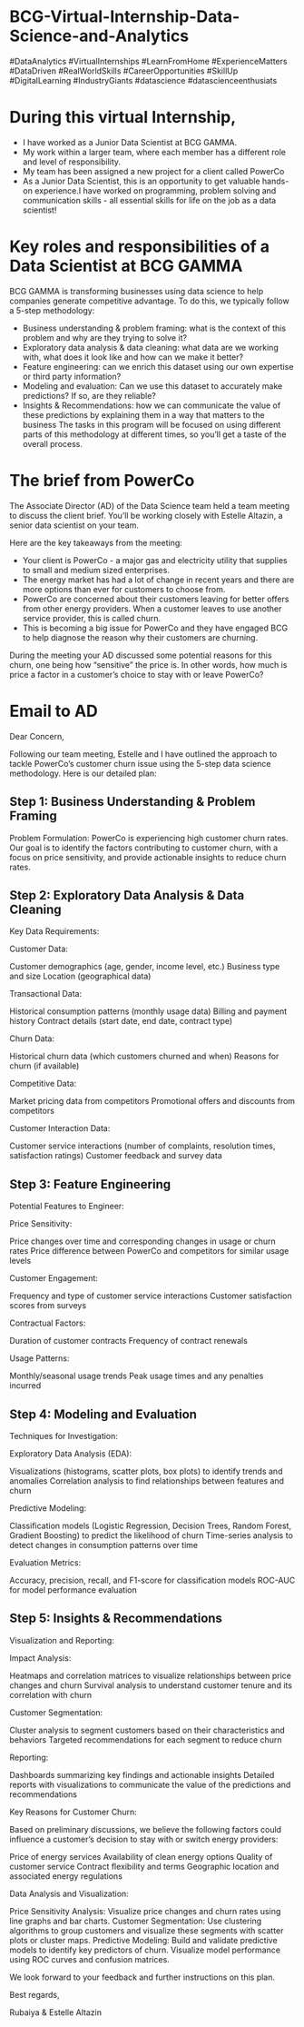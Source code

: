 # BCG-Virtual-Internship-Data-Science-and-Analytics
#DataAnalytics #VirtualInternships #LearnFromHome #ExperienceMatters #DataDriven #RealWorldSkills #CareerOpportunities #SkillUp #DigitalLearning #IndustryGiants #datascience #datascienceenthusiats 

# During this virtual Internship,

- I have worked as a Junior Data Scientist at BCG GAMMA.
- My work within a larger team, where each member has a different role and level of responsibility.
- My team has been assigned a new project for a client called PowerCo
- As a Junior Data Scientist, this is an opportunity to get valuable hands-on experience.I have worked on programming, problem solving and communication skills - all essential skills for life on the job as a data scientist!

# Key roles and responsibilities of a Data Scientist at BCG GAMMA
BCG GAMMA is transforming businesses using data science to help companies generate competitive advantage. To do this, we typically follow a 5-step methodology:
- Business understanding & problem framing: what is the context of this problem and why are they trying to solve it?
- Exploratory data analysis & data cleaning: what data are we working with, what does it look like and how can we make it better?
- Feature engineering: can we enrich this dataset using our own expertise or third party information?
- Modeling and evaluation: Can we use this dataset to accurately make predictions? If so, are they reliable?
- Insights & Recommendations: how we can communicate the value of these predictions by explaining them in a way that matters to the business
The tasks in this program will be focused on using different parts of this methodology at different times, so you’ll get a taste of the overall process.

# The brief from PowerCo
The Associate Director (AD) of the Data Science team held a team meeting to discuss the client brief. You’ll be working closely with Estelle Altazin, a senior data scientist on your team.

Here are the key takeaways from the meeting:

- Your client is PowerCo - a major gas and electricity utility that supplies to small and medium sized enterprises.
- The energy market has had a lot of change in recent years and there are more options than ever for customers to choose from.
- PowerCo are concerned about their customers leaving for better offers from other energy providers. When a customer leaves to use another service provider, this is called churn.
- This is becoming a big issue for PowerCo and they have engaged BCG to help diagnose the reason why their customers are churning.

During the meeting your AD discussed some potential reasons for this churn, one being how “sensitive” the price is. In other words, how much is price a factor in a customer’s choice to stay with or leave PowerCo?

# Email to AD
Dear Concern,

Following our team meeting, Estelle and I have outlined the approach to tackle PowerCo’s customer churn issue using the 5-step data science methodology. Here is our detailed plan:

## Step 1: Business Understanding & Problem Framing

Problem Formulation: PowerCo is experiencing high customer churn rates. Our goal is to identify the factors contributing to customer churn, with a focus on price sensitivity, and provide actionable insights to reduce churn rates.

## Step 2: Exploratory Data Analysis & Data Cleaning

Key Data Requirements:

Customer Data:

Customer demographics (age, gender, income level, etc.)
Business type and size
Location (geographical data)

Transactional Data:

Historical consumption patterns (monthly usage data)
Billing and payment history
Contract details (start date, end date, contract type)

Churn Data:

Historical churn data (which customers churned and when)
Reasons for churn (if available)

Competitive Data:

Market pricing data from competitors
Promotional offers and discounts from competitors

Customer Interaction Data:

Customer service interactions (number of complaints, resolution times, satisfaction ratings)
Customer feedback and survey data

## Step 3: Feature Engineering

Potential Features to Engineer:

Price Sensitivity:

Price changes over time and corresponding changes in usage or churn rates
Price difference between PowerCo and competitors for similar usage levels

Customer Engagement:

Frequency and type of customer service interactions
Customer satisfaction scores from surveys

Contractual Factors:

Duration of customer contracts
Frequency of contract renewals

Usage Patterns:

Monthly/seasonal usage trends
Peak usage times and any penalties incurred

## Step 4: Modeling and Evaluation

Techniques for Investigation:

Exploratory Data Analysis (EDA):

Visualizations (histograms, scatter plots, box plots) to identify trends and anomalies
Correlation analysis to find relationships between features and churn

Predictive Modeling:

Classification models (Logistic Regression, Decision Trees, Random Forest, Gradient Boosting) to predict the likelihood of churn
Time-series analysis to detect changes in consumption patterns over time

Evaluation Metrics:

Accuracy, precision, recall, and F1-score for classification models
ROC-AUC for model performance evaluation

## Step 5: Insights & Recommendations

Visualization and Reporting:

Impact Analysis:

Heatmaps and correlation matrices to visualize relationships between price changes and churn
Survival analysis to understand customer tenure and its correlation with churn

Customer Segmentation:

Cluster analysis to segment customers based on their characteristics and behaviors
Targeted recommendations for each segment to reduce churn

Reporting:

Dashboards summarizing key findings and actionable insights
Detailed reports with visualizations to communicate the value of the predictions and recommendations

Key Reasons for Customer Churn:

Based on preliminary discussions, we believe the following factors could influence a customer’s decision to stay with or switch energy providers:

Price of energy services
Availability of clean energy options
Quality of customer service
Contract flexibility and terms
Geographic location and associated energy regulations

Data Analysis and Visualization:

Price Sensitivity Analysis: Visualize price changes and churn rates using line graphs and bar charts.
Customer Segmentation: Use clustering algorithms to group customers and visualize these segments with scatter plots or cluster maps.
Predictive Modeling: Build and validate predictive models to identify key predictors of churn. Visualize model performance using ROC curves and confusion matrices.

We look forward to your feedback and further instructions on this plan.

Best regards, 

Rubaiya & Estelle Altazin
